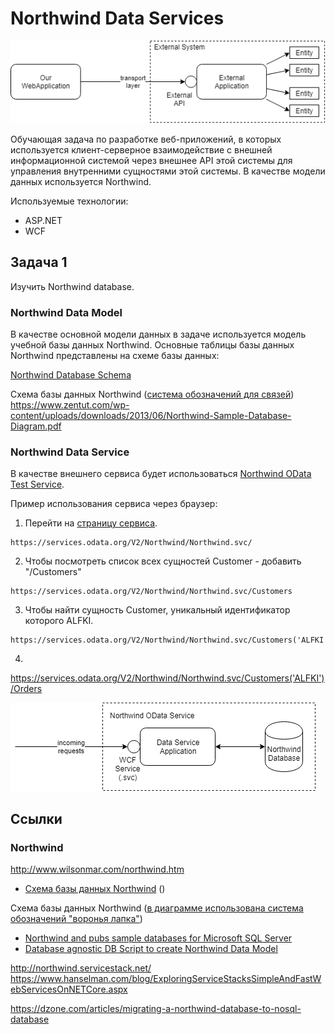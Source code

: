 # Northwind Data Services

![Overview](images/northwind-overview.png)

Обучающая задача по разработке веб-приложений, в которых используется клиент-серверное взаимодействие с внешней информационной системой через внешнее API этой системы для управления внутренними сущностями этой системы. В качестве модели данных используется Northwind.

Используемые технологии:
* ASP.NET
* WCF

## Задача 1

Изучить Northwind database.

### Northwind Data Model

В качестве основной модели данных в задаче используется модель учебной базы данных Northwind. Основные таблицы базы данных Northwind представлены на схеме базы данных:

[Northwind Database Schema](http://merc.tv/img/fig/Northwind_diagram.jpg)



Схема базы данных Northwind ([система обозначений для связей](https://www.lucidchart.com/pages/ER-diagram-symbols-and-meaning))
https://www.zentut.com/wp-content/uploads/downloads/2013/06/Northwind-Sample-Database-Diagram.pdf




### Northwind Data Service

В качестве внешнего сервиса будет использоваться [Northwind OData Test Service](https://services.odata.org/V2/Northwind/Northwind.svc/).

Пример использования сервиса через браузер:

1. Перейти на [страницу сервиса](https://services.odata.org/V2/Northwind/Northwind.svc/).

```
https://services.odata.org/V2/Northwind/Northwind.svc/
```

2. Чтобы посмотреть список всех сущностей Customer - добавить "/Customers"

```
https://services.odata.org/V2/Northwind/Northwind.svc/Customers
```

3. Чтобы найти сущность Customer, уникальный идентификатор которого ALFKI.

```
https://services.odata.org/V2/Northwind/Northwind.svc/Customers('ALFKI')
```

4. 

https://services.odata.org/V2/Northwind/Northwind.svc/Customers('ALFKI')/Orders

![Northwind OData Service](images/northwind-odata-service.png)



## Ссылки

### Northwind

http://www.wilsonmar.com/northwind.htm

* [Схема базы данных Northwind](https://www.zentut.com/wp-content/uploads/downloads/2013/06/Northwind-Sample-Database-Diagram.pdf) ()

Схема базы данных Northwind ([в диаграмме использована система обозначений "воронья лапка"](https://www.codeproject.com/Articles/878359/Data-Modelling-using-ERD-with-Crow-Foot-Notation))



* [Northwind and pubs sample databases for Microsoft SQL Server](https://github.com/microsoft/sql-server-samples/tree/master/samples/databases/northwind-pubs)
* [Database agnostic DB Script to create Northwind Data Model](https://github.com/mrin9/northwind)


http://northwind.servicestack.net/
https://www.hanselman.com/blog/ExploringServiceStacksSimpleAndFastWebServicesOnNETCore.aspx


https://dzone.com/articles/migrating-a-northwind-database-to-nosql-database